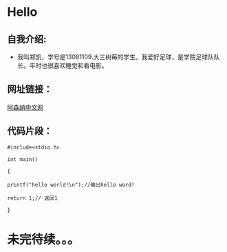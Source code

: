 # Hello
## 自我介绍:
* 我叫郑凯，学号是13081109.大三树莓的学生。我爱好足球，是学院足球队队长。平时也很喜欢睡觉和看电影。

## 网址链接：


[阿森纳中文网](http://www.arsenal.com.cn/)

## 代码片段：
 
 `#include<stdio.h>`
 
 `int main()`
 
 `{`

 `printf("hello world!\n");//输出hello word!`

 `return 1;// 返回1`

 `}`

# 未完待续。。。
